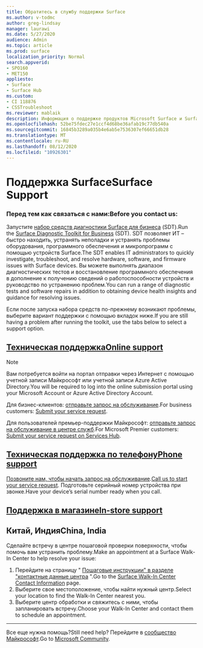 ```yaml
---
title: Обратитесь в службу поддержки Surface
ms.author: v-todmc
author: greg-lindsay
manager: laurawi
ms.date: 5/27/2020
audience: Admin
ms.topic: article
ms.prod: surface
localization_priority: Normal
search.appverid:
- SPO160
- MET150
appliesto:
- Surface
- Surface Hub
ms.custom:
- CI 118876
- CSSTroubleshoot
ms.reviewer: mablaik
description: Информация о поддержке продуктов Microsoft Surface и Surface Hub.
ms.openlocfilehash: 52be75fdec27e1ccf4d68be36afab19c77db540a
ms.sourcegitcommit: 16845b3289a035b4e6ab5e7536307ef66651db28
ms.translationtype: MT
ms.contentlocale: ru-RU
ms.lasthandoff: 08/12/2020
ms.locfileid: "10926301"
---
```

# <span data-ttu-id="241da-103">Поддержка Surface</span><span class="sxs-lookup"><span data-stu-id="241da-103">Surface Support</span></span>

### <span data-ttu-id="241da-104">Перед тем как связаться с нами:</span><span class="sxs-lookup"><span data-stu-id="241da-104">Before you contact us:</span></span>  

<span data-ttu-id="241da-105">Запустите [набор средств диагностики Surface для бизнеса](https://docs.microsoft.com/surface/surface-diagnostic-toolkit-business) (SDT).</span><span class="sxs-lookup"><span data-stu-id="241da-105">Run the [Surface Diagnostic Toolkit for Business](https://docs.microsoft.com/surface/surface-diagnostic-toolkit-business) (SDT).</span></span> <span data-ttu-id="241da-106">SDT позволяет ИТ – быстро находить, устранять неполадки и устранять проблемы оборудования, программного обеспечения и микропрограмм с помощью устройств Surface.</span><span class="sxs-lookup"><span data-stu-id="241da-106">The SDT enables IT administrators to quickly investigate, troubleshoot, and resolve hardware, software, and firmware issues with Surface devices.</span></span> <span data-ttu-id="241da-107">Вы можете выполнять диапазон диагностических тестов и восстановление программного обеспечения в дополнение к получению сведений о работоспособности устройств и руководство по устранению проблем.</span><span class="sxs-lookup"><span data-stu-id="241da-107">You can run a range of diagnostic tests and software repairs in addition to obtaining device health insights and guidance for resolving issues.</span></span> 

<span data-ttu-id="241da-108">Если после запуска набора средств по-прежнему возникают проблемы, выберите вариант поддержки с помощью вкладок ниже.</span><span class="sxs-lookup"><span data-stu-id="241da-108">If you are still having a problem after running the toolkit, use the tabs below to select a support option.</span></span>

## [<span data-ttu-id="241da-109">Техническая поддержка</span><span class="sxs-lookup"><span data-stu-id="241da-109">Online support</span></span>](#tab/online)

> [!NOTE]
> <span data-ttu-id="241da-110">Вам потребуется войти на портал отправки через Интернет с помощью учетной записи Майкрософт или учетной записи Azure Active Directory.</span><span class="sxs-lookup"><span data-stu-id="241da-110">You will be required to log into the online submission portal using your Microsoft Account or Azure Active Directory Account.</span></span>  

<span data-ttu-id="241da-111">Для бизнес-клиентов: [отправьте запрос на обслуживание](https://support.microsoft.com/supportforbusiness/productselection?sapid=d383b26c-f150-6220-8f1b-e8aa325d9727).</span><span class="sxs-lookup"><span data-stu-id="241da-111">For business customers: [Submit your service request](https://support.microsoft.com/supportforbusiness/productselection?sapid=d383b26c-f150-6220-8f1b-e8aa325d9727).</span></span> 

<span data-ttu-id="241da-112">Для пользователей премьер-поддержки Майкрософт: [отправьте запрос на обслуживание в центре служб](https://serviceshub.microsoft.com/support/contactsupport).</span><span class="sxs-lookup"><span data-stu-id="241da-112">For Microsoft Premier customers: [Submit your service request on Services Hub](https://serviceshub.microsoft.com/support/contactsupport).</span></span> 

 
## [<span data-ttu-id="241da-113">Техническая поддержка по телефону</span><span class="sxs-lookup"><span data-stu-id="241da-113">Phone support</span></span>](#tab/phone)

<span data-ttu-id="241da-114">[Позвоните нам, чтобы начать запрос на обслуживание](https://support.microsoft.com/help/4051701/global-customer-service-phone-numbers).</span><span class="sxs-lookup"><span data-stu-id="241da-114">[Call us to start your service request](https://support.microsoft.com/help/4051701/global-customer-service-phone-numbers).</span></span> <span data-ttu-id="241da-115">Подготовьте серийный номер устройства при звонке.</span><span class="sxs-lookup"><span data-stu-id="241da-115">Have your device’s serial number ready when you call.</span></span> 

## [<span data-ttu-id="241da-116">Поддержка в магазине</span><span class="sxs-lookup"><span data-stu-id="241da-116">In-store support</span></span>](#tab/instore)

## <span data-ttu-id="241da-117">Китай, Индия</span><span class="sxs-lookup"><span data-stu-id="241da-117">China, India</span></span>

<span data-ttu-id="241da-118">Сделайте встречу в центре пошаговой проверки поверхности, чтобы помочь вам устранить проблему.</span><span class="sxs-lookup"><span data-stu-id="241da-118">Make an appointment at a Surface Walk-In Center to help resolve your issue:</span></span>

1. <span data-ttu-id="241da-119">Перейдите на страницу " [Пошаговые инструкции" в разделе "контактные данные центра](https://support.microsoft.com/help/4498593/find-surface-walk-in-center-contact-information) ".</span><span class="sxs-lookup"><span data-stu-id="241da-119">Go to the [Surface Walk-In Center Contact Information](https://support.microsoft.com/help/4498593/find-surface-walk-in-center-contact-information) page.</span></span> 
2. <span data-ttu-id="241da-120">Выберите свое местоположение, чтобы найти нужный центр.</span><span class="sxs-lookup"><span data-stu-id="241da-120">Select your location to find the Walk-In Center nearest you.</span></span>  
3. <span data-ttu-id="241da-121">Выберите центр обработки и свяжитесь с ними, чтобы запланировать встречу.</span><span class="sxs-lookup"><span data-stu-id="241da-121">Choose your Walk-In Center and contact them to schedule an appointment.</span></span>


---

<span data-ttu-id="241da-122">Все еще нужна помощь?</span><span class="sxs-lookup"><span data-stu-id="241da-122">Still need help?</span></span> <span data-ttu-id="241da-123">Перейдите в [сообщество Майкрософт](https://answers.microsoft.com/).</span><span class="sxs-lookup"><span data-stu-id="241da-123">Go to [Microsoft Community](https://answers.microsoft.com/).</span></span>
